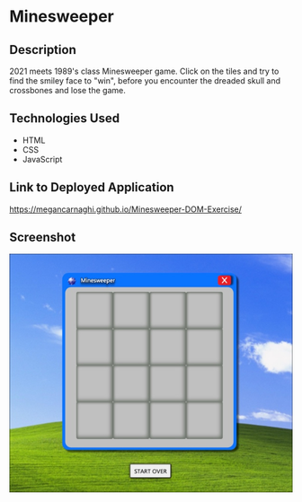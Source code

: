 # Minesweeper

## Description

2021 meets 1989's class Minesweeper game. Click on the tiles and try to find the smiley face to "win", before you encounter the dreaded skull and crossbones and lose the game.

## Technologies Used

- HTML
- CSS
- JavaScript

## Link to Deployed Application

<https://megancarnaghi.github.io/Minesweeper-DOM-Exercise/>

## Screenshot

![minesweeper](images/screenshot.jpg)
